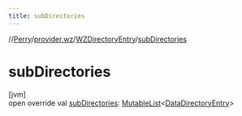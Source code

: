 ```yaml
---
title: subDirectories
---
```

//[Perry](../../../index.html)/[provider.wz](../index.html)/[WZDirectoryEntry](index.html)/[subDirectories](sub-directories.html)



# subDirectories



[jvm]\
open override val [subDirectories](sub-directories.html): [MutableList](https://kotlinlang.org/api/latest/jvm/stdlib/kotlin.collections/-mutable-list/index.html)&lt;[DataDirectoryEntry](../../provider/-data-directory-entry/index.html)&gt;




